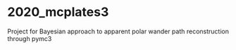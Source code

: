 # 2020_mcplates3
Project for Bayesian approach to apparent polar wander path reconstruction through pymc3  
